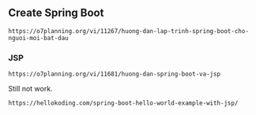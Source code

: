 ## Create Spring Boot

`https://o7planning.org/vi/11267/huong-dan-lap-trinh-spring-boot-cho-nguoi-moi-bat-dau`

### JSP

`https://o7planning.org/vi/11681/huong-dan-spring-boot-va-jsp`

Still not work.

`https://hellokoding.com/spring-boot-hello-world-example-with-jsp/`